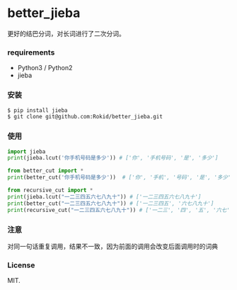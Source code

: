 # better_jieba

更好的结巴分词，对长词进行了二次分词。

### requirements

- Python3 / Python2
- jieba

### 安装

```bash
$ pip install jieba
$ git clone git@github.com:Rokid/better_jieba.git
```

### 使用

```py
import jieba
print(jieba.lcut('你手机号码是多少')) # ['你', '手机号码', '是', '多少']

from better_cut import *
print(better_cut('你手机号码是多少'))  # ['你', '手机', '号码', '是', '多少']

from recursive_cut import *
print(jieba.lcut("一二三四五六七八九十")) # ['一二三四五六七八九十']
print(better_cut("一二三四五六七八九十")) # ['一二三四五', '六七八九十']
print(recursive_cut("一二三四五六七八九十")) # ['一二三', '四', '五', '六七', '八九十']

```

### 注意

对同一句话重复调用，结果不一致，因为前面的调用会改变后面调用时的词典

### License

MIT.
